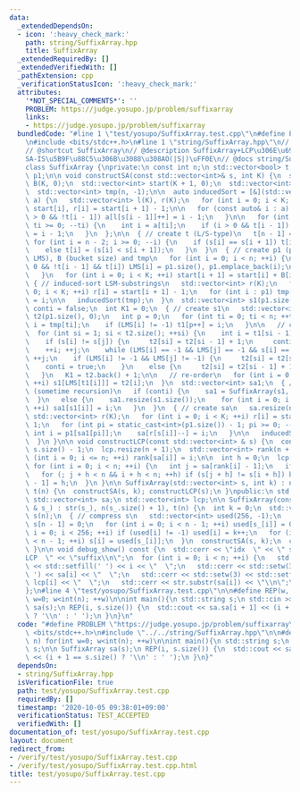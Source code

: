 ```yaml
---
data:
  _extendedDependsOn:
  - icon: ':heavy_check_mark:'
    path: string/SuffixArray.hpp
    title: SuffixArray
  _extendedRequiredBy: []
  _extendedVerifiedWith: []
  _pathExtension: cpp
  _verificationStatusIcon: ':heavy_check_mark:'
  attributes:
    '*NOT_SPECIAL_COMMENTS*': ''
    PROBLEM: https://judge.yosupo.jp/problem/suffixarray
    links:
    - https://judge.yosupo.jp/problem/suffixarray
  bundledCode: "#line 1 \"test/yosupo/SuffixArray.test.cpp\"\n#define PROBLEM \"https://judge.yosupo.jp/problem/suffixarray\"\
    \n#include <bits/stdc++.h>\n#line 1 \"string/SuffixArray.hpp\"\n// @brief SuffixArray\n\
    // @shortcut SuffixArray\n// @description SuffixArray+LCP\u306E\u69CB\u7BC9\uFF0E\
    SA-IS\u5B9F\u88C5\u306B\u3088\u308AO(|S|)\uFF0E\n// @docs string/SuffixArray.md\n\
    class SuffixArray {\nprivate:\n const int n;\n std::vector<bool> t;\n std::vector<int>\
    \ p1;\n\n void constructSA(const std::vector<int>& s, int K) {\n  std::vector<int>\
    \ B(K, 0);\n  std::vector<int> start(K + 1, 0);\n  std::vector<int> LMS(n, -1);\n\
    \  std::vector<int> tmp(n, -1);\n\n  auto inducedSort = [&](std::vector<int> &\
    \ a) {\n   std::vector<int> l(K), r(K);\n   for (int i = 0; i < K; ++i) l[i] =\
    \ start[i], r[i] = start[i + 1] - 1;\n\n   for (const auto& i : a) {\n    if (i\
    \ > 0 && !t[i - 1]) a[l[s[i - 1]]++] = i - 1;\n   }\n\n   for (int ti = n - 1;\
    \ ti >= 0; --ti) {\n    int i = a[ti];\n    if (i > 0 && t[i - 1]) a[r[s[i - 1]]--]\
    \ = i - 1;\n   }\n  };\n\n  { // create t (L/S-type)\n   t[n - 1] = true;\n  \
    \ for (int i = n - 2; i >= 0; --i) {\n    if (s[i] == s[i + 1]) t[i] = t[i + 1];\n\
    \    else t[i] = (s[i] < s[i + 1]);\n   }\n  }\n  { // create p1 (position of\
    \ LMS), B (bucket size) and tmp\n   for (int i = 0; i < n; ++i) {\n    if (i >\
    \ 0 && !t[i - 1] && t[i]) LMS[i] = p1.size(), p1.emplace_back(i);\n    ++B[s[i]];\n\
    \   }\n   for (int i = 0; i < K; ++i) start[i + 1] = start[i] + B[i];\n  }\n \
    \ { // induced-sort LSM-substrings\n   std::vector<int> r(K);\n   for (int i =\
    \ 0; i < K; ++i) r[i] = start[i + 1] - 1;\n   for (int i : p1) tmp[r[s[i]]--]\
    \ = i;\n\n   inducedSort(tmp);\n  }\n  std::vector<int> s1(p1.size());\n  bool\
    \ conti = false;\n  int K1 = 0;\n  { // create s1\n   std::vector<int> t1(p1.size()),\
    \ t2(p1.size(), 0);\n   int p = 0;\n   for (int ti = 0; ti < n; ++ti) {\n    int\
    \ i = tmp[ti];\n    if (LMS[i] != -1) t1[p++] = i;\n   }\n\n   // compress\n \
    \  for (int si = 1; si < t2.size(); ++si) {\n    int i = t1[si - 1], j = t1[si];\n\
    \    if (s[i] != s[j]) {\n     t2[si] = t2[si - 1] + 1;\n     continue;\n    }\n\
    \    ++i; ++j;\n    while (LMS[i] == -1 && LMS[j] == -1 && s[i] == s[j]) ++i,\
    \ ++j;\n    if (LMS[i] != -1 && LMS[j] != -1) {\n     t2[si] = t2[si - 1];\n \
    \    conti = true;\n    }\n    else {\n     t2[si] = t2[si - 1] + 1;\n    }\n\
    \   }\n   K1 = t2.back() + 1;\n\n   // re-order\n   for (int i = 0; i < t1.size();\
    \ ++i) s1[LMS[t1[i]]] = t2[i];\n  }\n  std::vector<int> sa1;\n  { // create sa1\
    \ (sometime recursion)\n   if (conti) {\n    sa1 = SuffixArray(s1, K1).sa;\n \
    \  }\n   else {\n    sa1.resize(s1.size());\n    for (int i = 0; i < s1.size();\
    \ ++i) sa1[s1[i]] = i;\n   }\n  }\n  { // create sa\n   sa.resize(n, -1);\n  \
    \ std::vector<int> r(K);\n   for (int i = 0; i < K; ++i) r[i] = start[i + 1] -\
    \ 1;\n   for (int pi = static_cast<int>(p1.size()) - 1; pi >= 0; --pi) {\n   \
    \ int i = p1[sa1[pi]];\n    sa[r[s[i]]--] = i;\n   }\n\n   inducedSort(sa);\n\
    \  }\n }\n\n void constructLCP(const std::vector<int> & s) {\n  const int n =\
    \ s.size() - 1;\n  lcp.resize(n + 1);\n  std::vector<int> rank(n + 1);\n  for\
    \ (int i = 0; i <= n; ++i) rank[sa[i]] = i;\n\n  int h = 0;\n  lcp[0] = 0;\n \
    \ for (int i = 0; i < n; ++i) {\n   int j = sa[rank[i] - 1];\n   if (h > 0) --h;\n\
    \   for (; j + h < n && i + h < n; ++h) if (s[j + h] != s[i + h]) break;\n   lcp[rank[i]\
    \ - 1] = h;\n  }\n }\n\n SuffixArray(std::vector<int> s, int k) : n(s.size()),\
    \ t(n) {\n  constructSA(s, k); constructLCP(s);\n }\npublic:\n std::string str;\n\
    \ std::vector<int> sa;\n std::vector<int> lcp;\n\n SuffixArray(const std::string\
    \ & s_) : str(s_), n(s_.size() + 1), t(n) {\n  int k = 0;\n  std::vector<int>\
    \ s(n);\n  { // compress s\n   std::vector<int> used(256, -1);\n   used[0] = 0;\
    \ s[n - 1] = 0;\n   for (int i = 0; i < n - 1; ++i) used[s_[i]] = 0;\n   for (int\
    \ i = 0; i < 256; ++i) if (used[i] != -1) used[i] = k++;\n   for (int i = 0; i\
    \ < n - 1; ++i) s[i] = used[s_[i]];\n  }\n  constructSA(s, k);\n  constructLCP(s);\n\
    \ }\n\n void debug_show() const {\n  std::cerr << \"idx  \" << \" sa  \" << \"\
    LCP  \" << \"suffix\\n\";\n  for (int i = 0; i < n; ++i) {\n   std::cerr << std::setw(3)\
    \ << std::setfill(' ') << i << \"  \";\n   std::cerr << std::setw(3) << std::setfill('\
    \ ') << sa[i] << \"  \";\n   std::cerr << std::setw(3) << std::setfill(' ') <<\
    \ lcp[i] << \"  \";\n   std::cerr << str.substr(sa[i]) << \"\\n\";\n  }\n }\n\
    };\n#line 4 \"test/yosupo/SuffixArray.test.cpp\"\n\n#define REP(w, n) for(int\
    \ w=0; w<int(n); ++w)\n\nint main(){\n std::string s;\n std::cin >> s;\n\n SuffixArray\
    \ sa(s);\n REP(i, s.size()) {\n  std::cout << sa.sa[i + 1] << (i + 1 == s.size()\
    \ ? '\\n' : ' ');\n }\n}\n"
  code: "#define PROBLEM \"https://judge.yosupo.jp/problem/suffixarray\"\n#include\
    \ <bits/stdc++.h>\n#include \"../../string/SuffixArray.hpp\"\n\n#define REP(w,\
    \ n) for(int w=0; w<int(n); ++w)\n\nint main(){\n std::string s;\n std::cin >>\
    \ s;\n\n SuffixArray sa(s);\n REP(i, s.size()) {\n  std::cout << sa.sa[i + 1]\
    \ << (i + 1 == s.size() ? '\\n' : ' ');\n }\n}"
  dependsOn:
  - string/SuffixArray.hpp
  isVerificationFile: true
  path: test/yosupo/SuffixArray.test.cpp
  requiredBy: []
  timestamp: '2020-10-05 09:38:01+09:00'
  verificationStatus: TEST_ACCEPTED
  verifiedWith: []
documentation_of: test/yosupo/SuffixArray.test.cpp
layout: document
redirect_from:
- /verify/test/yosupo/SuffixArray.test.cpp
- /verify/test/yosupo/SuffixArray.test.cpp.html
title: test/yosupo/SuffixArray.test.cpp
---
```

